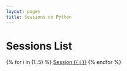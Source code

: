 ```yaml
---
layout: pages
title: Sessions on Python
---
```


# Sessions List
{% for i in (1..5) %}
[Session {{ i }}]({{'session-'|append:i}})
{% endfor %}
